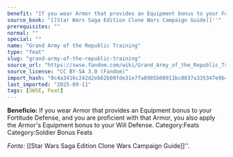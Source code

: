 ```yaml
---
benefit: "If you wear Armor that provides an Equipment bonus to your Fortitude Defense, and you are proficient with that Armor, you also apply the Armor's Equipment bonus to your Will Defense. Category:Feats Category:Soldier Bonus Feats"
source_book: "[[Star Wars Saga Edition Clone Wars Campaign Guide]]''"
prerequisites: ""
normal: ""
special: ""
name: "Grand Army of the Republic Training"
type: "feat"
slug: "grand-army-of-the-republic-training"
source_url: "https://swse.fandom.com/wiki/Grand_Army_of_the_Republic_Training"
source_license: "CC BY-SA 3.0 (Fandom)"
import_hash: "0c4a3416c242d2eb62b08fde31e7fa8985b00911bc0837a335347e9b44dd3e25"
last_imported: "2025-09-11"
tags: [SWSE, Feat]
---
```

**Beneficio:** If you wear Armor that provides an Equipment bonus to your Fortitude Defense, and you are proficient with that Armor, you also apply the Armor's Equipment bonus to your Will Defense. Category:Feats Category:Soldier Bonus Feats

*Fonte:* [[Star Wars Saga Edition Clone Wars Campaign Guide]]''.